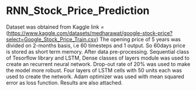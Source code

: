 # RNN_Stock_Price_Prediction
Dataset was obtained from Kaggle link = (https://www.kaggle.com/datasets/medharawat/google-stock-price?select=Google_Stock_Price_Train.csv)
The opening price of 5 years was divided on 2-months basis, i.e 60 timesteps and 1 output. So 60days price is stored as short term memory.
After data pre-processing. Sequential class of Tesorflow library and LSTM, Dense classes of layers module was used to create an recurrent neural network.
Drop-out rate of 20% was used to make the model more robust.
Four layers of LSTM cells with 50 units each was used to create the network.
Adam optimizer was used with mean squared error as loss function.
Results are also attached.
